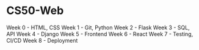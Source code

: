 # CS50-Web

Week 0 - HTML, CSS
Week 1 - Git, Python
Week 2 - Flask
Week 3 - SQL, API
Week 4 - Django
Week 5 - Frontend
Week 6 - React
Week 7 - Testing, CI/CD
Week 8 - Deployment
